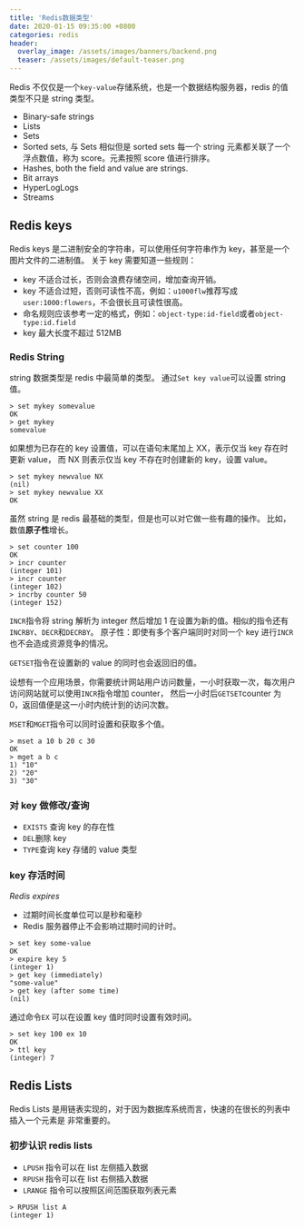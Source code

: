 ```yaml
---
title: 'Redis数据类型'
date: 2020-01-15 09:35:00 +0800
categories: redis
header:
  overlay_image: /assets/images/banners/backend.png
  teaser: /assets/images/default-teaser.png
---
```


Redis 不仅仅是一个`key-value`存储系统，也是一个数据结构服务器，redis 的值类型不只是 string 类型。

- Binary-safe strings
- Lists
- Sets
- Sorted sets, 与 Sets 相似但是 sorted sets 每一个 string 元素都关联了一个浮点数值，称为 score。元素按照 score 值进行排序。
- Hashes, both the field and value are strings.
- Bit arrays
- HyperLogLogs
- Streams

## Redis keys

Redis keys 是二进制安全的字符串，可以使用任何字符串作为 key，甚至是一个图片文件的二进制值。
关于 key 需要知道一些规则：

- key 不适合过长，否则会浪费存储空间，增加查询开销。
- key 不适合过短，否则可读性不高，例如：`u1000flw`推荐写成`user:1000:flowers`，不会很长且可读性很高。
- 命名规则应该参考一定的格式，例如：`object-type:id-field`或者`object-type:id.field`
- key 最大长度不超过 512MB

### Redis String

string 数据类型是 redis 中最简单的类型。
通过`Set key value`可以设置 string 值。

```redis
> set mykey somevalue
OK
> get mykey
somevalue
```

如果想为已存在的 key 设置值，可以在语句末尾加上 XX，表示仅当 key 存在时更新 value，
而 NX 则表示仅当 key 不存在时创建新的 key，设置 value。

```redis
> set mykey newvalue NX
(nil)
> set mykey newvalue XX
OK
```

虽然 string 是 redis 最基础的类型，但是也可以对它做一些有趣的操作。
比如，数值**原子性**增长。

```redis
> set counter 100
OK
> incr counter
(integer 101)
> incr counter
(integer 102)
> incrby counter 50
(integer 152)
```

`INCR`指令将 string 解析为 integer 然后增加 1 在设置为新的值。相似的指令还有`INCRBY`、`DECR`和`DECRBY`。
原子性：即使有多个客户端同时对同一个 key 进行`INCR`也不会造成资源竞争的情况。

`GETSET`指令在设置新的 value 的同时也会返回旧的值。

设想有一个应用场景，你需要统计网站用户访问数量，一小时获取一次，每次用户访问网站就可以使用`INCR`指令增加 counter，
然后一小时后`GETSET`counter 为 0，返回值便是这一小时内统计到的访问次数。

`MSET`和`MGET`指令可以同时设置和获取多个值。

```redis
> mset a 10 b 20 c 30
OK
> mget a b c
1) "10"
2) "20"
3) "30"
```

### 对 key 做修改/查询

- `EXISTS` 查询 key 的存在性
- `DEL`删除 key
- `TYPE`查询 key 存储的 value 类型

### key 存活时间

_Redis expires_

- 过期时间长度单位可以是秒和毫秒
- Redis 服务器停止不会影响过期时间的计时。

```redis
> set key some-value
OK
> expire key 5
(integer 1)
> get key (immediately)
"some-value"
> get key (after some time)
(nil)
```

通过命令`EX` 可以在设置 key 值时同时设置有效时间。

```redis
> set key 100 ex 10
OK
> ttl key
(integer) 7
```

## Redis Lists

Redis Lists 是用链表实现的，对于因为数据库系统而言，快速的在很长的列表中插入一个元素是
非常重要的。

### 初步认识 redis lists

- `LPUSH` 指令可以在 list 左侧插入数据
- `RPUSH` 指令可以在 list 右侧插入数据
- `LRANGE` 指令可以按照区间范围获取列表元素

```redis
> RPUSH list A
(integer 1)
```
